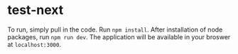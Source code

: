 # test-next

To run, simply pull in the code. Run `npm install`. After installation of node packages, run `npm run dev`. The application
will be available in your broswer at `localhost:3000`.
